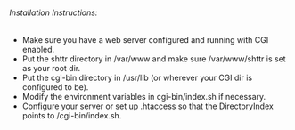 ###### Installation Instructions:

- Make sure you have a web server configured and running with CGI enabled.
- Put the shttr directory in /var/www and make sure /var/www/shttr is set as your root dir.
- Put the cgi-bin directory in /usr/lib (or wherever your CGI dir is configured to be).
- Modify the environment variables in cgi-bin/index.sh if necessary.
- Configure your server or set up .htaccess so that the DirectoryIndex points to /cgi-bin/index.sh.
